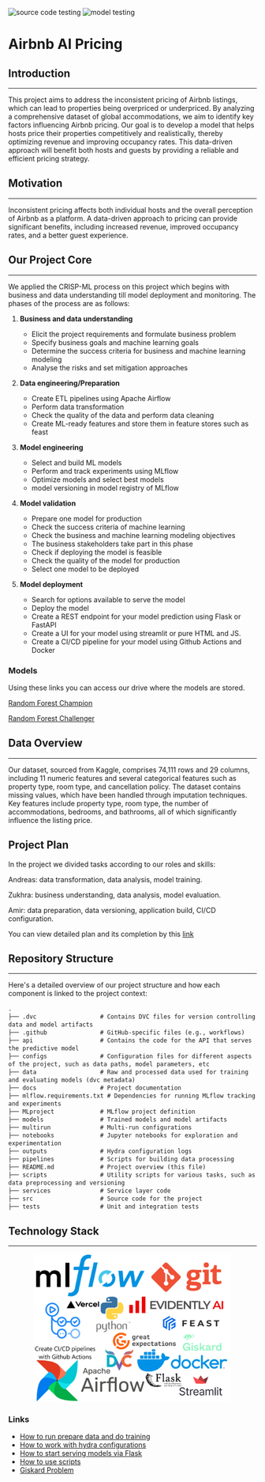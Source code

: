![source code testing](https://github.com/Amirka-Kh/TM5MLOops/actions/workflows/test-code.yaml/badge.svg)
![model testing](https://github.com/Amirka-Kh/TM5MLOops/actions/workflows/validate-model.yaml/badge.svg)

# Airbnb AI Pricing



## Introduction

---

This project aims to address the inconsistent pricing of Airbnb listings, which can lead to properties being overpriced or underpriced. By analyzing a comprehensive dataset of global accommodations, we aim to identify key factors influencing Airbnb pricing. Our goal is to develop a model that helps hosts price their properties competitively and realistically, thereby optimizing revenue and improving occupancy rates. This data-driven approach will benefit both hosts and guests by providing a reliable and efficient pricing strategy.

## Motivation

---

Inconsistent pricing affects both individual hosts and the overall perception of Airbnb as a platform. A data-driven approach to pricing can provide significant benefits, including increased revenue, improved occupancy rates, and a better guest experience.

## Our Project Core

---

We applied the CRISP-ML process on this project which begins with business and data understanding till model deployment 
and monitoring. The phases of the process are as follows:

1. **Business and data understanding**
    - Elicit the project requirements and formulate business problem
    - Specify business goals and machine learning goals
    - Determine the success criteria for business and machine learning modeling 
    - Analyse the risks and set mitigation approaches

2. **Data engineering/Preparation** 
    - Create ETL pipelines using Apache Airflow
    - Perform data transformation
    - Check the quality of the data and perform data cleaning
    - Create ML-ready features and store them in feature stores such as feast
   
3. **Model engineering**
    - Select and build ML models
    - Perform and track experiments using MLflow
    - Optimize models and select best models
    - model versioning in model registry of MLflow

4. **Model validation**
    - Prepare one model for production
    - Check the success criteria of machine learning
    - Check the business and machine learning modeling objectives
    - The business stakeholders take part in this phase
    - Check if deploying the model is feasible
    - Check the quality of the model for production
    - Select one model to be deployed

5. **Model deployment**
    - Search for options available to serve the model
    - Deploy the model
    - Create a REST endpoint for your model prediction using Flask or FastAPI
    - Create a UI for your model using streamlit or pure HTML and JS.
    - Create a CI/CD pipeline for your model using Github Actions and Docker
  
### Models
Using these links you can access our drive where the models are stored. 

[Random Forest Champion](https://drive.google.com/file/d/1-sM-t5uTrx7r9FUEV6yUE7-dge6o-kEn/view?usp=sharing)

[Random Forest Challenger](https://drive.google.com/file/d/142BOvFj5CHGX7DTnnyObVnnNyjN1npEH/view?usp=sharing)

## Data Overview

---

Our dataset, sourced from Kaggle, comprises 74,111 rows and 29 columns, including 11 numeric features and several categorical features such as property type, room type, and cancellation policy. The dataset contains missing values, which have been handled through imputation techniques. Key features include property type, room type, the number of accommodations, bedrooms, and bathrooms, all of which significantly influence the listing price.

## Project Plan 

In the project we divided tasks according to our roles and skills:

Andreas: data transformation, data analysis, model training.

Zukhra: business understanding, data analysis, model evaluation.

Amir: data preparation, data versioning, application build, CI/CD configuration.

You can view detailed plan and its completion by this [link](https://docs.google.com/spreadsheets/d/16rn_4RmgNRX4sfpjhVMVTUwoDpTVk2LV-2Xcvrw7c9I/edit?gid=0#gid=0)

## Repository Structure

---

Here's a detailed overview of our project structure and how each component is linked to the project context:

```
.
├── .dvc                  # Contains DVC files for version controlling data and model artifacts
├── .github               # GitHub-specific files (e.g., workflows)
├── api                   # Contains the code for the API that serves the predictive model
├── configs               # Configuration files for different aspects of the project, such as data paths, model parameters, etc
├── data                  # Raw and processed data used for training and evaluating models (dvc metadata)
├── docs                  # Project documentation
├── mlflow.requirements.txt # Dependencies for running MLflow tracking and experiments
├── MLproject             # MLflow project definition
├── models                # Trained models and model artifacts
├── multirun              # Multi-run configurations
├── notebooks             # Jupyter notebooks for exploration and experimentation
├── outputs               # Hydra configuration logs 
├── pipelines             # Scripts for building data processing
├── README.md             # Project overview (this file)
├── scripts               # Utility scripts for various tasks, such as data preprocessing and versioning
├── services              # Service layer code
├── src                   # Source code for the project
├── tests                 # Unit and integration tests
```

## Technology Stack

-----------
<div style="text-align: center;">
<img src="data/images/img.png" alt="description" width="400" height="300">
</div>

### Links

- [How to run prepare data and do training](src/README.md)
- [How to work with hydra configurations](configs/README.md)
- [How to start serving models via Flask](api/README.md)
- [How to use scripts](scripts/README.md)
- [Giskard Problem](src/README.md)



